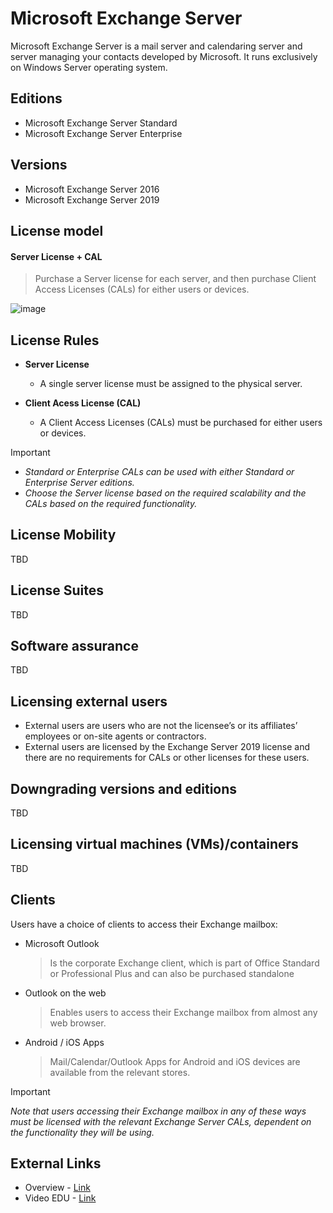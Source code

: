 # Microsoft Exchange Server
Microsoft Exchange Server is a mail server and calendaring server and server managing your contacts developed by Microsoft. It runs exclusively on Windows Server operating system.

## Editions
- Microsoft Exchange Server Standard
- Microsoft Exchange Server Enterprise

## Versions
- Microsoft Exchange Server 2016
- Microsoft Exchange Server 2019

## License model
#### **Server License + CAL**
> Purchase a Server license for each server, and then purchase Client Access Licenses (CALs) for either users or devices.
 
![image](https://github.com/JiriSlof/KnowledgeBase/assets/168433423/1b522288-91e8-4322-bc14-ca8b3c19b3f1)

## License Rules
- **Server License**
    - A single server license must be assigned to the physical server.

- **Client Acess License (CAL)**
    - A Client Access Licenses (CALs) must be purchased for either users or devices.

> [!IMPORTANT]  
> - *Standard or Enterprise CALs can be used with either Standard or Enterprise Server editions.*
> - *Choose the Server license based on the required scalability and the CALs based on the required functionality.*

## License Mobility
TBD

## License Suites
TBD

## Software assurance
TBD

## Licensing external users
- External users are users who are not the licensee’s or its affiliates’ employees or on-site agents or contractors.
- External users are licensed by the Exchange Server 2019 license and there are no requirements for CALs or other licenses for these users.

## Downgrading versions and editions
TBD

## Licensing virtual machines (VMs)/containers
TBD

## Clients
Users have a choice of clients to access their Exchange mailbox:
- Microsoft Outlook
    > Is the corporate Exchange client, which is part of Office Standard or Professional Plus and can also be purchased standalone
- Outlook on the web
    > Enables users to access their Exchange mailbox from almost any web browser.
- Android / iOS Apps
    > Mail/Calendar/Outlook Apps for Android and iOS devices are available from the relevant stores.

> [!IMPORTANT]  
> *Note that users accessing their Exchange mailbox in any of these ways must be licensed with the relevant Exchange Server CALs, dependent on the functionality they will be using.*

## External Links
- Overview - [Link](https://www.getlicensingready.com/HandoutStore/Exchange%20Server%202019%20v22.40.pdf)
- Video EDU - [Link](https://youtu.be/z9oeP8VHap4?feature=shared)
